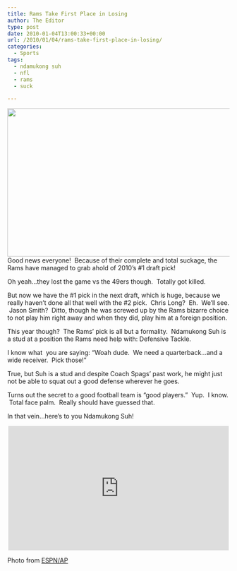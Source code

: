 ```yaml
---
title: Rams Take First Place in Losing
author: The Editor
type: post
date: 2010-01-04T13:00:33+00:00
url: /2010/01/04/rams-take-first-place-in-losing/
categories:
  - Sports
tags:
  - ndamukong suh
  - nfl
  - rams
  - suck

---
```

[<img class="aligncenter size-full wp-image-2717" title="rams_sad_about_sucking" src="http://punchingkitty.com/wp-content/uploads/2010/01/rams_sad_about_sucking.jpg" alt="" width="513" height="336" srcset="http://media.punchingkitty.com/wordpress/2010/01/rams_sad_about_sucking.jpg 513w, http://media.punchingkitty.com/wordpress/2010/01/rams_sad_about_sucking-300x196.jpg 300w" sizes="(max-width: 513px) 100vw, 513px" />][1]Good news everyone!  Because of their complete and total suckage, the Rams have managed to grab ahold of 2010&#8217;s #1 draft pick!

Oh yeah&#8230;they lost the game vs the 49ers though.  Totally got killed.

But now we have the #1 pick in the next draft, which is huge, because we really haven&#8217;t done all that well with the #2 pick.  Chris Long?  Eh.  We&#8217;ll see.  Jason Smith?  Ditto, though he was screwed up by the Rams bizarre choice to not play him right away and when they did, play him at a foreign position.

This year though?  The Rams&#8217; pick is all but a formality.  Ndamukong Suh is a stud at a position the Rams need help with: Defensive Tackle.

I know what  you are saying: &#8220;Woah dude.  We need a quarterback&#8230;and a wide receiver.  Pick those!&#8221;

True, but Suh is a stud and despite Coach Spags&#8217; past work, he might just not be able to squat out a good defense wherever he goes.

Turns out the secret to a good football team is &#8220;good players.&#8221;  Yup.  I know.  Total face palm.  Really should have guessed that.

In that vein&#8230;here&#8217;s to you Ndamukong Suh!

<span class="embed-youtube" style="text-align:center; display: block;"><iframe class='youtube-player' type='text/html' width='500' height='282' src='http://www.youtube.com/embed/-1BJfDvSITY?version=3&#038;rel=1&#038;fs=1&#038;autohide=2&#038;showsearch=0&#038;showinfo=1&#038;iv_load_policy=1&#038;wmode=transparent' allowfullscreen='true' style='border:0;'></iframe></span>

Photo from <a href="http://espn.go.com/nfl/photos?photoId=363685&gameId=300103014" target="_blank">ESPN/AP</a>

 [1]: http://punchingkitty.com/wp-content/uploads/2010/01/rams_sad_about_sucking.jpg